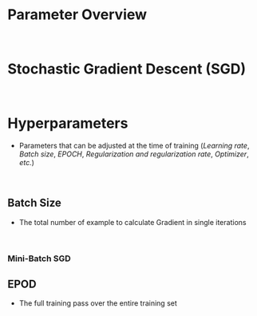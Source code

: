 # Parameter Overview

<br>

# Stochastic Gradient Descent (SGD)

<br>

# Hyperparameters

* Parameters that can be adjusted at the time of training (*Learning rate*, *Batch size*, *EPOCH*, *Regularization and regularization rate*, *Optimizer*, *etc.*)

<br>

## Batch Size

* The total number of example to calculate Gradient in single iterations

<br>

### Mini-Batch SGD

## EPOD

* The full training pass over the entire training set